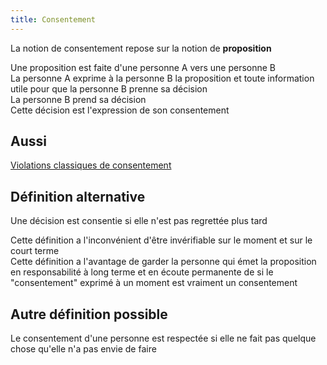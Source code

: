 ```yaml
---
title: Consentement
---
```


La notion de consentement repose sur la notion de **proposition**

Une proposition est faite d'une personne A vers une personne B\
La personne A exprime à la personne B la proposition et toute information utile pour que la personne B prenne sa décision\
La personne B prend sa décision\
Cette décision est l'expression de son consentement

## Aussi

[Violations classiques de consentement](violations-classiques-de-consentement.md)


## Définition alternative

Une décision est consentie si elle n'est pas regrettée plus tard

Cette définition a l'inconvénient d'être invérifiable sur le moment et sur le court terme\
Cette définition a l'avantage de garder la personne qui émet la proposition en responsabilité à long terme et en écoute permanente de si le "consentement" exprimé à un moment est vraiment un consentement

## Autre définition possible

Le consentement d'une personne est respectée si elle ne fait pas quelque chose qu'elle n'a pas envie de faire